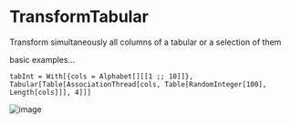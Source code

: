 # TransformTabular
Transform simultaneously all columns of a tabular or a selection of them

basic examples...

```wl
tabInt = With[{cols = Alphabet[][[1 ;; 10]]}, Tabular[Table[AssociationThread[cols, Table[RandomInteger[100], Length[cols]]], 4]]]
```

![image](https://www.wolframcloud.com/obj/37238773-980c-4f85-9fe7-1d8d018f5907)
